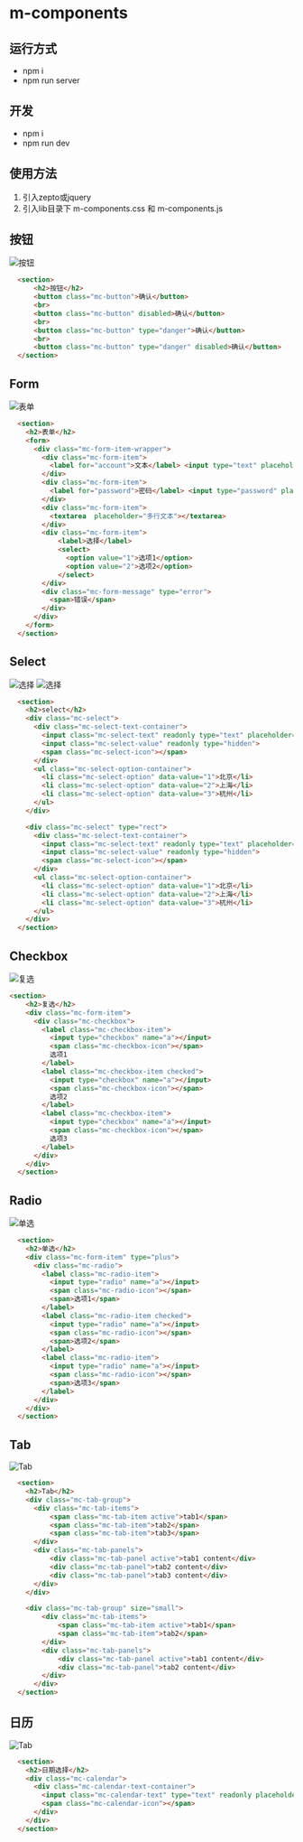 # m-components

## 运行方式
- npm i
- npm run server

## 开发
- npm i
- npm run dev

## 使用方法
1. 引入zepto或jquery
2. 引入lib目录下 m-components.css 和 m-components.js

## 按钮
![按钮](https://github.com/QizhongFang/m-components/blob/master/docs/images/button.png?raw=true)

```html
  <section>
      <h2>按钮</h2>
      <button class="mc-button">确认</button>
      <br>
      <button class="mc-button" disabled>确认</button>
      <br>
      <button class="mc-button" type="danger">确认</button>
      <br>
      <button class="mc-button" type="danger" disabled>确认</button>
  </section>
```


## Form
![表单](https://github.com/QizhongFang/m-components/blob/master/docs/images/form.png?raw=true)

```html
  <section>
    <h2>表单</h2>
    <form>
      <div class="mc-form-item-wrapper">
        <div class="mc-form-item">
          <label for="account">文本</label> <input type="text" placeholder="请输入">
        </div>
        <div class="mc-form-item">
          <label for="password">密码</label> <input type="password" placeholder="请输入">
        </div>
        <div class="mc-form-item">
          <textarea  placeholder="多行文本"></textarea>
        </div>
        <div class="mc-form-item">
            <label>选择</label>
            <select>
              <option value="1">选项1</option>
              <option value="2">选项2</option>
            </select>
        </div>
        <div class="mc-form-message" type="error">
          <span>错误</span>
        </div>
      </div>
    </form>
  </section>
```

## Select
![选择](https://github.com/QizhongFang/m-components/blob/master/docs/images/select.png?raw=true)
![选择](https://github.com/QizhongFang/m-components/blob/master/docs/images/select-rect.png?raw=true)

```html
  <section>
    <h2>select</h2>
    <div class="mc-select">
      <div class="mc-select-text-container">
        <input class="mc-select-text" readonly type="text" placeholder="请选择">
        <input class="mc-select-value" readonly type="hidden">
        <span class="mc-select-icon"></span>
      </div>
      <ul class="mc-select-option-container">
        <li class="mc-select-option" data-value="1">北京</li>
        <li class="mc-select-option" data-value="2">上海</li>
        <li class="mc-select-option" data-value="3">杭州</li>
      </ul>
    </div>

    <div class="mc-select" type="rect">
      <div class="mc-select-text-container">
        <input class="mc-select-text" readonly type="text" placeholder="请选择">
        <input class="mc-select-value" readonly type="hidden">
        <span class="mc-select-icon"></span>
      </div>
      <ul class="mc-select-option-container">
        <li class="mc-select-option" data-value="1">北京</li>
        <li class="mc-select-option" data-value="2">上海</li>
        <li class="mc-select-option" data-value="3">杭州</li>
      </ul>
    </div>
  </section>
```

## Checkbox
![复选](https://github.com/QizhongFang/m-components/blob/master/docs/images/checkbox.png?raw=true)

```html
<section>
    <h2>复选</h2>
    <div class="mc-form-item">
      <div class="mc-checkbox">
        <label class="mc-checkbox-item">
          <input type="checkbox" name="a"></input>
          <span class="mc-checkbox-icon"></span>
          选项1
        </label>
        <label class="mc-checkbox-item checked">
          <input type="checkbox" name="a"></input>
          <span class="mc-checkbox-icon"></span>
          选项2
        </label>
        <label class="mc-checkbox-item">
          <input type="checkbox" name="a"></input>
          <span class="mc-checkbox-icon"></span>
          选项3
        </label>
      </div>
    </div>
  </section>
```

## Radio
![单选](https://github.com/QizhongFang/m-components/blob/master/docs/images/radio.png?raw=true)

```html
  <section>
    <h2>单选</h2>
    <div class="mc-form-item" type="plus">
      <div class="mc-radio">
        <label class="mc-radio-item">
          <input type="radio" name="a"></input>
          <span class="mc-radio-icon"></span>
          <span>选项1</span>
        </label>
        <label class="mc-radio-item checked">
          <input type="radio" name="a"></input>
          <span class="mc-radio-icon"></span>
          <span>选项2</span>
        </label>
        <label class="mc-radio-item">
          <input type="radio" name="a"></input>
          <span class="mc-radio-icon"></span>
          <span>选项3</span>
        </label>
      </div>
    </div>
  </section>
```

## Tab
![Tab](https://github.com/QizhongFang/m-components/blob/master/docs/images/tab.png?raw=true)

```html
  <section>
    <h2>Tab</h2>
    <div class="mc-tab-group">
      <div class="mc-tab-items">
          <span class="mc-tab-item active">tab1</span>
          <span class="mc-tab-item">tab2</span>
          <span class="mc-tab-item">tab3</span>
      </div>
      <div class="mc-tab-panels">
          <div class="mc-tab-panel active">tab1 content</div>
          <div class="mc-tab-panel">tab2 content</div>
          <div class="mc-tab-panel">tab3 content</div>
      </div>
    </div>

    <div class="mc-tab-group" size="small">
        <div class="mc-tab-items">
            <span class="mc-tab-item active">tab1</span>
            <span class="mc-tab-item">tab2</span>
        </div>
        <div class="mc-tab-panels">
            <div class="mc-tab-panel active">tab1 content</div>
            <div class="mc-tab-panel">tab2 content</div>
        </div>
      </div>
  </section>
```


## 日历
![Tab](https://github.com/QizhongFang/m-components/blob/master/docs/images/calendar.png?raw=true)

```html
  <section>
    <h2>日期选择</h2>
    <div class="mc-calendar">
      <div class="mc-calendar-text-container">
        <input class="mc-calendar-text" type="text" readonly placeholder="请选择"></input>
        <span class="mc-calendar-icon"></span>
      </div>
    </div>
  </section>
```
